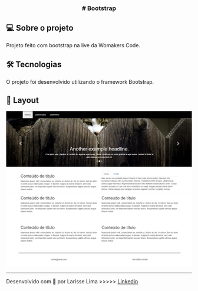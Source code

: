 

<h3 align="center">
    # Bootstrap
</h3>  

## 💻 Sobre o projeto

Projeto feito com bootstrap na live da Womakers Code.

## 🛠 Tecnologias

O projeto foi desenvolvido utilizando o framework Bootstrap.

## 🎨 Layout


<img src="img/imagem1.png">
<img src="img/imagem2.png">

---

Desenvolvido com 💜 por Larisse Lima >>>>> [Linkedin](https://www.linkedin.com/in/larisselima/)

